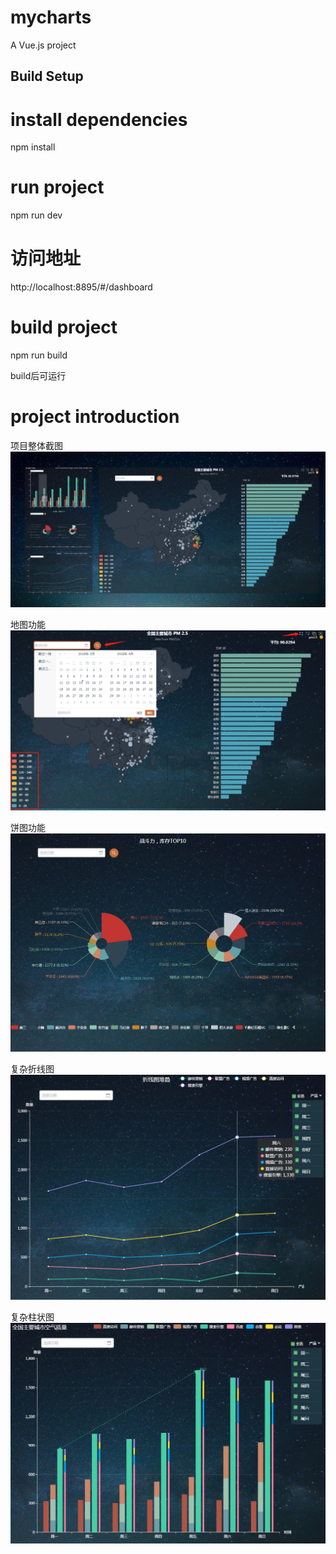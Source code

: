 # mycharts
A Vue.js project

## Build Setup

# install dependencies
npm install

# run project
npm run dev

# 访问地址
http://localhost:8895/#/dashboard

# build project
npm run build

build后可运行

# project introduction
项目整体截图
![项目](https://github.com/coolfxl/vue-echarts/blob/master/pictures/vue-echarts.png)

地图功能
![地图](https://github.com/coolfxl/vue-echarts/blob/master/pictures/map.png)

饼图功能
![饼图](https://github.com/coolfxl/vue-echarts/blob/master/pictures/pie.jpg)

复杂折线图
![折线图](https://github.com/coolfxl/vue-echarts/blob/master/pictures/line.png)

复杂柱状图
![柱状图](https://github.com/coolfxl/vue-echarts/blob/master/pictures/column.png)

